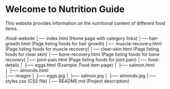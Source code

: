 <!DOCTYPE html>
<html lang="en">
<head>
    <meta charset="UTF-8">
    <meta name="viewport" content="width=device-width, initial-scale=1.0">
    <title>Nutrition Website</title>
</head>
<body>
    <h1>Welcome to Nutrition Guide</h1>
    <p>This website provides information on the nutritional content of different food items.</p>
</body>
</html>


/food-website
│── index.html  (Home page with category links)
│── hair-growth.html  (Page listing foods for hair growth)
│── muscle-recovery.html  (Page listing foods for muscle recovery)
│── clear-skin.html  (Page listing foods for clear skin)
│── bone-recovery.html  (Page listing foods for bone recovery)
│── joint-pain.html  (Page listing foods for joint pain)
│── food-details
│   ├── eggs.html  (Example: Food item page)
│   ├── salmon.html  
│   ├── almonds.html  
│── images
│   ├── eggs.jpg
│   ├── salmon.jpg
│   ├── almonds.jpg
│── styles.css (CSS file)
│── README.md (Project description)

